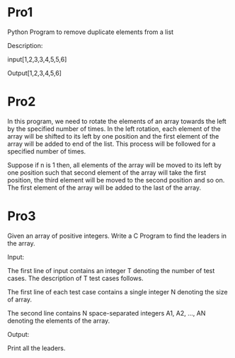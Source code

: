 # Pro1
Python Program to remove duplicate elements from a list 

Description:

input[1,2,3,3,4,5,5,6]

Output[1,2,3,4,5,6]
# Pro2
In this program, we need to rotate the elements of an array towards the left by the specified number of times. In the left rotation, each element of the array will be shifted to its left by one position and the first element of the array will be added to end of the list. This process will be followed for a specified number of times.

Suppose if n is 1 then, all elements of the array will be moved to its left by one position such that second element of the array will take the first position, the third element will be moved to the second position and so on. The first element of the array will be added to the last of the array.
# Pro3
Given an array of positive integers. Write a C Program to find the leaders in the array.

Input:

The first line of input contains an integer T denoting the number of test cases. The description of T test cases follows.

The first line of each test case contains a single integer N denoting the size of array.

The second line contains N space-separated integers A1, A2, ..., AN denoting the elements of the array.

Output:

Print all the leaders.
